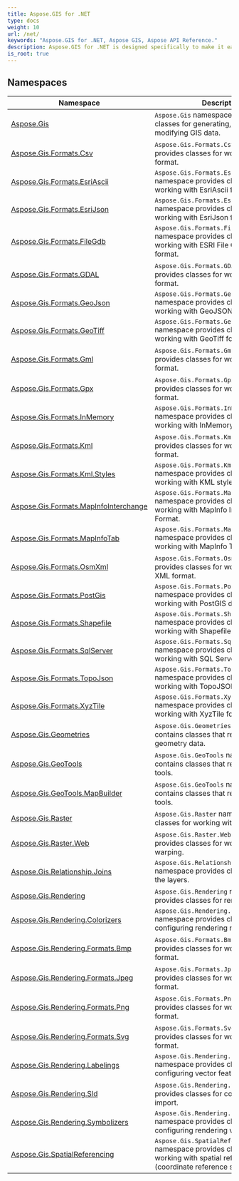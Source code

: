 ```yaml
---
title: Aspose.GIS for .NET
type: docs
weight: 10
url: /net/
keywords: "Aspose.GIS for .NET, Aspose GIS, Aspose API Reference."
description: Aspose.GIS for .NET is designed specifically to make it easy for .NET developers to work with geospatial data stored in various file formats.
is_root: true
---
```

## Namespaces

| Namespace | Description |
| --- | --- |
| [Aspose.Gis](./aspose.gis/) | `Aspose.Gis` namespace provides classes for generating, converting, and modifying GIS data. |
| [Aspose.Gis.Formats.Csv](./aspose.gis.formats.csv/) | `Aspose.Gis.Formats.Csv` namespace provides classes for working with CSV format. |
| [Aspose.Gis.Formats.EsriAscii](./aspose.gis.formats.esriascii/) | `Aspose.Gis.Formats.EsriAscii` namespace provides classes for working with EsriAscii format. |
| [Aspose.Gis.Formats.EsriJson](./aspose.gis.formats.esrijson/) | `Aspose.Gis.Formats.EsriJson` namespace provides classes for working with EsriJson format. |
| [Aspose.Gis.Formats.FileGdb](./aspose.gis.formats.filegdb/) | `Aspose.Gis.Formats.FileGdb` namespace provides classes for working with ESRI File Geodatabase format. |
| [Aspose.Gis.Formats.GDAL](./aspose.gis.formats.gdal/) | `Aspose.Gis.Formats.GDAL` namespace provides classes for working with GDAL format. |
| [Aspose.Gis.Formats.GeoJson](./aspose.gis.formats.geojson/) | `Aspose.Gis.Formats.GeoJson` namespace provides classes for working with GeoJSON format. |
| [Aspose.Gis.Formats.GeoTiff](./aspose.gis.formats.geotiff/) | `Aspose.Gis.Formats.GeoTiff` namespace provides classes for working with GeoTiff format. |
| [Aspose.Gis.Formats.Gml](./aspose.gis.formats.gml/) | `Aspose.Gis.Formats.Gml` namespace provides classes for working with GML format. |
| [Aspose.Gis.Formats.Gpx](./aspose.gis.formats.gpx/) | `Aspose.Gis.Formats.Gpx` namespace provides classes for working with GPX format. |
| [Aspose.Gis.Formats.InMemory](./aspose.gis.formats.inmemory/) | `Aspose.Gis.Formats.InMemoryLayer` namespace provides classes for working with InMemoryLayer. |
| [Aspose.Gis.Formats.Kml](./aspose.gis.formats.kml/) | `Aspose.Gis.Formats.Kml` namespace provides classes for working with KML format. |
| [Aspose.Gis.Formats.Kml.Styles](./aspose.gis.formats.kml.styles/) | `Aspose.Gis.Formats.Kml.Styles` namespace provides classes for working with KML styles. |
| [Aspose.Gis.Formats.MapInfoInterchange](./aspose.gis.formats.mapinfointerchange/) | `Aspose.Gis.Formats.MapInfoInterchange` namespace provides classes for working with MapInfo Interchange Format. |
| [Aspose.Gis.Formats.MapInfoTab](./aspose.gis.formats.mapinfotab/) | `Aspose.Gis.Formats.MapInfoTab` namespace provides classes for working with MapInfo Tab format. |
| [Aspose.Gis.Formats.OsmXml](./aspose.gis.formats.osmxml/) | `Aspose.Gis.Formats.OsmXml` namespace provides classes for working with OSM XML format. |
| [Aspose.Gis.Formats.PostGis](./aspose.gis.formats.postgis/) | `Aspose.Gis.Formats.PostGis` namespace provides classes for working with PostGIS database. |
| [Aspose.Gis.Formats.Shapefile](./aspose.gis.formats.shapefile/) | `Aspose.Gis.Formats.Shapefile` namespace provides classes for working with Shapefile format. |
| [Aspose.Gis.Formats.SqlServer](./aspose.gis.formats.sqlserver/) | `Aspose.Gis.Formats.SqlServer` namespace provides classes for working with SQL Server. |
| [Aspose.Gis.Formats.TopoJson](./aspose.gis.formats.topojson/) | `Aspose.Gis.Formats.TopoJson` namespace provides classes for working with TopoJSON format. |
| [Aspose.Gis.Formats.XyzTile](./aspose.gis.formats.xyztile/) | `Aspose.Gis.Formats.XyzTile` namespace provides classes for working with XyzTile format. |
| [Aspose.Gis.Geometries](./aspose.gis.geometries/) | `Aspose.Gis.Geometries` namespace contains classes that represent geometry data. |
| [Aspose.Gis.GeoTools](./aspose.gis.geotools/) | `Aspose.Gis.GeoTools` namespace contains classes that represent geo tools. |
| [Aspose.Gis.GeoTools.MapBuilder](./aspose.gis.geotools.mapbuilder/) | `Aspose.Gis.GeoTools` namespace contains classes that represent geo tools. |
| [Aspose.Gis.Raster](./aspose.gis.raster/) | `Aspose.Gis.Raster` namespace provides classes for working with raster formats. |
| [Aspose.Gis.Raster.Web](./aspose.gis.raster.web/) | `Aspose.Gis.Raster.Web` namespace provides classes for working with web warping. |
| [Aspose.Gis.Relationship.Joins](./aspose.gis.relationship.joins/) | `Aspose.Gis.Relationship.Joins` namespace provides classes for join the layers. |
| [Aspose.Gis.Rendering](./aspose.gis.rendering/) | `Aspose.Gis.Rendering` namespace provides classes for rendering maps. |
| [Aspose.Gis.Rendering.Colorizers](./aspose.gis.rendering.colorizers/) | `Aspose.Gis.Rendering.Colorizers` namespace provides classes for configuring rendering raster cells. |
| [Aspose.Gis.Rendering.Formats.Bmp](./aspose.gis.rendering.formats.bmp/) | `Aspose.Gis.Formats.Bmp` namespace provides classes for working with BMP format. |
| [Aspose.Gis.Rendering.Formats.Jpeg](./aspose.gis.rendering.formats.jpeg/) | `Aspose.Gis.Formats.Jpeg` namespace provides classes for working with JPEG format. |
| [Aspose.Gis.Rendering.Formats.Png](./aspose.gis.rendering.formats.png/) | `Aspose.Gis.Formats.Png` namespace provides classes for working with PNG format. |
| [Aspose.Gis.Rendering.Formats.Svg](./aspose.gis.rendering.formats.svg/) | `Aspose.Gis.Formats.Svg` namespace provides classes for working with SVG format. |
| [Aspose.Gis.Rendering.Labelings](./aspose.gis.rendering.labelings/) | `Aspose.Gis.Rendering.Labelings` namespace provides classes for configuring vector features labeling. |
| [Aspose.Gis.Rendering.Sld](./aspose.gis.rendering.sld/) | `Aspose.Gis.Rendering.Sld` namespace provides classes for configuring SLD import. |
| [Aspose.Gis.Rendering.Symbolizers](./aspose.gis.rendering.symbolizers/) | `Aspose.Gis.Rendering.Symbolizers` namespace provides classes for configuring rendering vector features. |
| [Aspose.Gis.SpatialReferencing](./aspose.gis.spatialreferencing/) | `Aspose.Gis.SpatialReferencing` namespace provides classes for working with spatial references (coordinate reference systems). |


